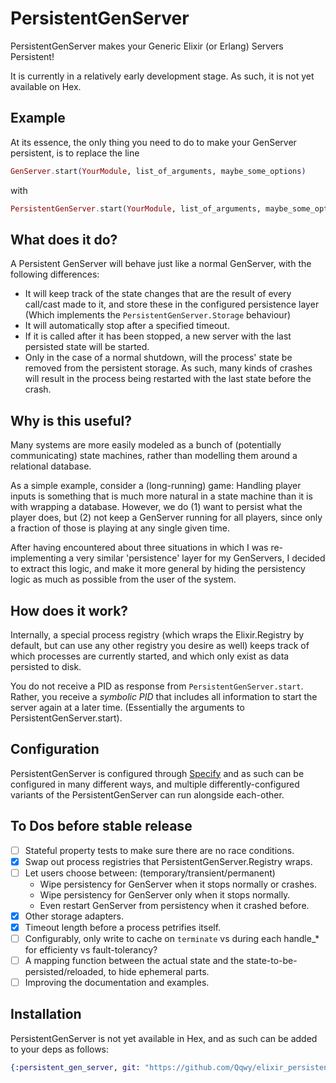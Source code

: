 # PersistentGenServer

PersistentGenServer makes your Generic Elixir (or Erlang) Servers Persistent!

It is currently in a relatively early development stage. As such, it is not yet available on Hex.

## Example

At its essence, the only thing you need to do to make your GenServer persistent, is to replace the line

```elixir
GenServer.start(YourModule, list_of_arguments, maybe_some_options)
```

with

```elixir
PersistentGenServer.start(YourModule, list_of_arguments, maybe_some_options)
```


## What does it do?

A Persistent GenServer will behave just like a normal GenServer, with the following differences:

- It will keep track of the state changes that are the result of every call/cast made to it, and store these in the configured persistence layer (Which implements the `PersistentGenServer.Storage` behaviour)
- It will automatically stop after a specified timeout.
- If it is called after it has been stopped, a new server with the last persisted state will be started.
- Only in the case of a normal shutdown, will the process' state be removed from the persistent storage. As such, many kinds of crashes will result in the process being restarted with the last state before the crash.

## Why is this useful?

Many systems are more easily modeled as a bunch of (potentially communicating) state machines, rather than modelling them around a relational database. 

As a simple example, consider a (long-running) game: Handling player inputs is something that is much more natural in a state machine than it is with wrapping a database. However, we do (1) want to persist what the player does, but (2) not keep a GenServer running for all players, since only a fraction of those is playing at any single given time.

After having encountered about three situations in which I was re-implementing a very similar 'persistence' layer for my GenServers, I decided to extract this logic, and make it more general by hiding the persistency logic as much as possible from the user of the system.

## How does it work?

Internally, a special process registry (which wraps the Elixir.Registry by default, but can use any other registry you desire as well) keeps track of which processes are currently started, and which only exist as data persisted to disk.

You do not receive a PID as response from `PersistentGenServer.start`. Rather, you receive a _symbolic PID_ that includes all information to start the server again at a later time. (Essentially the arguments to PersistentGenServer.start).

## Configuration

PersistentGenServer is configured through [Specify](https://github.com/Qqwy/elixir_specify) and as such can be configured in many different ways, and multiple differently-configured variants of the PersistentGenServer can run alongside each-other.


## To Dos before stable release

  - [ ] Stateful property tests to make sure there are no race conditions.
  - [x] Swap out process registries that PersistentGenServer.Registry wraps.
  - [ ] Let users choose between: (temporary/transient/permanent)
    - Wipe persistency for GenServer when it stops normally or crashes.
    - Wipe persistency for GenServer only when it stops normally.
    - Even restart GenServer from persistency when it crashed before.
  - [x] Other storage adapters.
  - [x] Timeout length before a process petrifies itself.
  - [ ]  Configurably, only write to cache on `terminate` vs during each handle_* for efficienty vs fault-tolerancy?
  - [ ] A mapping function between the actual state and the state-to-be-persisted/reloaded, to hide ephemeral parts.
  - [ ] Improving the documentation and examples.

## Installation

PersistentGenServer is not yet available in Hex, and as such can be added to your deps as follows:

```elixir
{:persistent_gen_server, git: "https://github.com/Qqwy/elixir_persistent_gen_server"}
```

